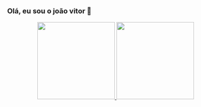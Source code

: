 ###   Olá, eu sou o joão vitor 👋


<div align = "center">
   <a href="https://github.com/joaovitor001">
     <img height = "180em" src = "https://github-readme-stats.vercel.app/api?username=joaovitor001&show_icons=true&theme=dracula&include_all_commits=true&count_private=true" />
      <img height = "180em" src = "https://github-readme-stats.vercel.app/api/top-langs/?username=joaovitor001&layout=compact&langs_count=168theme=dracula"/>
      </div>
      

